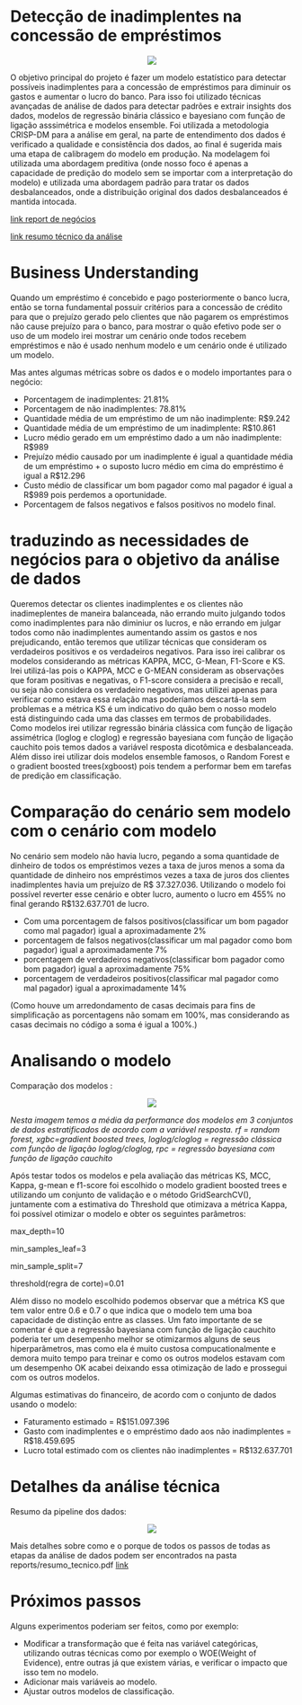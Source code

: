 # Detecção de inadimplentes na concessão de empréstimos

<p align="center">
  <img src="https://github.com/user-attachments/assets/e5dbc382-f9ac-402c-b6c7-df6a11cdf267") />
 </p>
 
O objetivo principal do projeto é fazer um modelo estatístico para detectar possíveis inadimplentes para a concessão de empréstimos para diminuir os gastos e aumentar o lucro do banco. Para isso foi utilizado técnicas avançadas de análise de dados para detectar padrões e extrair insights dos dados, modelos de regressão binária clássico e bayesiano com função de ligação asssimétrica e modelos ensemble.
Foi utilizada a metodologia CRISP-DM para a análise em geral, na parte de entendimento dos dados é verificado a qualidade e consistência dos dados, ao final é sugerida mais uma etapa de calibragem do modelo em produção.
Na modelagem foi utilizada uma abordagem preditiva (onde nosso foco é apenas a capacidade de predição do modelo sem se importar com a interpretação do modelo) e utilizada uma abordagem padrão para tratar os dados desbalanceados, onde a distribuição original dos dados desbalanceados é mantida intocada.

[link report de negócios](https://github.com/Gabrielbbe/loan_default_classifier/blob/main/reports/report_negocios.pdf)

[link resumo técnico da análise](https://github.com/Gabrielbbe/loan_default_classifier/blob/main/reports/resumo_tecnico.pdf)

# Business Understanding

Quando um empréstimo é concebido e pago posteriormente o banco lucra, então se torna fundamental possuir critérios para a concessão de crédito para que o prejuízo gerado pelo clientes que não pagarem os empréstimos não cause prejuízo para o banco, para mostrar o quão efetivo pode ser o uso de um modelo irei mostrar um cenário onde todos recebem empréstimos e não é usado nenhum modelo e um cenário onde é utilizado um modelo. 

Mas antes algumas métricas sobre os dados e o modelo importantes para o negócio:
 - Porcentagem de inadimplentes: 21.81%
 - Porcentagem de não inadimplentes: 78.81%
 - Quantidade média de um empréstimo de um não inadimplente: R$9.242
 - Quantidade média de um empréstimo de um inadimplente: R$10.861
 - Lucro médio gerado em um empréstimo dado a um não inadimplente: R$989
 - Prejuízo médio causado por um inadimplente é igual a quantidade média de um empréstimo + o suposto lucro médio em cima do empréstimo é igual a R$12.296
 - Custo médio de classificar um bom pagador como mal pagador é igual a R$989 pois perdemos a oportunidade.
 - Porcentagem de falsos negativos e falsos positivos no modelo final.

# traduzindo as necessidades de negócios para o objetivo da análise de dados
 Queremos detectar os clientes inadimplentes e os clientes não inadimeplentes de maneira balanceada, não errando muito julgando todos como inadimplentes para não diminiur os lucros, e não errando em julgar todos como não inadimplentes aumentando assim os gastos e nos prejudicando, então teremos que utilizar técnicas que consideram os verdadeiros positivos e os verdadeiros negativos. Para isso irei calibrar os modelos considerando as métricas KAPPA, MCC, G-Mean, F1-Score e KS. Irei utilizá-las pois o KAPPA, MCC e G-MEAN consideram as observações que foram positivas e negativas, o F1-score considera a precisão e recall, ou seja não considera os verdadeiro negativos, mas utilizei apenas para verificar como estava essa relação mas poderíamos descartá-la sem problemas e a métrica KS é um indicativo do quão bem o nosso modelo está distinguindo cada uma das classes em termos de probabilidades.
 Como modelos irei utilizar regressão binária clássica com função de ligação assimétrica (loglog e cloglog) e regressão bayesiana com função de ligação cauchito pois temos dados a variável resposta dicotômica e desbalanceada. Além disso irei utilizar dois modelos ensemble famosos, o Random Forest e o gradient boosted trees(xgboost) pois tendem a performar bem em tarefas de predição em classificação.

# Comparação do cenário sem modelo com o cenário com modelo

No cenário sem modelo não havia lucro, pegando a soma quantidade de dinheiro de todos os empréstimos vezes a taxa de juros menos a soma da quantidade de dinheiro nos empréstimos vezes a taxa de juros dos clientes inadimplentes havia um prejuízo de R$ 37.327.036.
Utilizando o modelo foi possível reverter esse cenário e obter lucro, aumento o lucro em 455% no final gerando R$132.637.701 de lucro.
 - Com uma porcentagem de falsos positivos(classificar um bom pagador como mal pagador) igual a aproximadamente 2%
 - porcentagem de falsos negativos(classificar um mal pagador como bom pagador) igual a aproximadamente 7%
 - porcentagem de verdadeiros negativos(classificar bom pagador como bom pagador) igual a aproximadamente 75%
 - porcentagem de verdadeiros positivos(classificar mal pagador como mal pagador) igual a aproximadamente 14%
   
(Como houve um arredondamento de casas decimais para fins de simplificação as porcentagens não somam em 100%, mas considerando as casas decimais no código a soma é igual a 100%.)

# Analisando o modelo
Comparação dos modelos : 
<p align="center">
<img src="https://github.com/user-attachments/assets/7f44b26e-dfdf-4c55-b4c0-0d269824ea21" />
  
 <p> <em>Nesta imagem temos a média da performance dos modelos em 3 conjuntos de dados estratificados de acordo com a variável resposta. rf = random forest, xgbc=gradient boosted trees, loglog/cloglog = regressão clássica com função de ligação loglog/cloglog, rpc = regressão bayesiana com função de ligação cauchito </em> </p>
</p>

Após testar todos os modelos e pela avaliação das métricas KS, MCC, Kappa, g-mean e f1-score foi escolhido o modelo gradient boosted trees e utilizando um conjunto de validação e o método GridSearchCV(), juntamente com a estimativa do Threshold que otimizava a métrica Kappa, foi possível otimizar o modelo e obter os seguintes parâmetros:

max_depth=10

min_samples_leaf=3

min_sample_split=7

threshold(regra de corte)=0.01

Além disso no modelo escolhido podemos observar que a métrica KS que tem valor entre 0.6 e 0.7 o que indica que o modelo tem uma boa capacidade de distinção entre as classes. Um fato importante de se comentar é que a regressão bayesiana com função de ligação cauchito poderia ter um desempenho melhor se otimizarmos alguns de seus hiperparâmetros, mas como ela é muito custosa compucationalmente e demora muito tempo para treinar e como os outros modelos estavam com um desempenho OK acabei deixando essa otimização de lado e prossegui com os outros modelos. 

Algumas estimativas do financeiro, de acordo com o conjunto de dados usando o modelo:
 - Faturamento estimado = R$151.097.396
 - Gasto com inadimplentes e o empréstimo dado aos não inadimplentes = R$18.459.695
 - Lucro total estimado com os clientes não inadimplentes = R$132.637.701

# Detalhes da análise técnica

Resumo da pipeline dos dados:
<p align="center">
<img src="https://github.com/user-attachments/assets/4387fa42-b22d-4368-aa12-a027ee70f47e)"/>
</p>

Mais detalhes sobre como e o porque de todos os passos de todas as etapas da análise de dados podem ser encontrados na pasta reports/resumo_tecnico.pdf [link](https://github.com/Gabrielbbe/loan_default_classifier/blob/main/reports/resumo_tecnico.pdf)

# Próximos passos

Alguns experimentos poderiam ser feitos, como por exemplo:  
- Modificar a transformação que é feita nas variável categóricas, utilizando outras técnicas como por exemplo o WOE(Weight of Evidence), entre outras já que existem várias, e verificar o impacto que isso tem no modelo.
- Adicionar mais variáveis ao modelo.
- Ajustar outros modelos de classificação.

